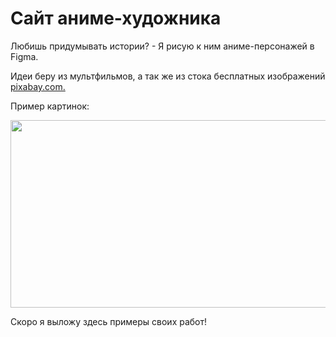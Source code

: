 <html>
    <h1>Сайт аниме-художника</h1>
    <p>Любишь придумывать истории? - Я рисую к ним аниме-персонажей в Figma.</p>
    <p>Идеи беру из мультфильмов, а так же из стока бесплатных изображений <a href="pixabay.com">pixabay.com.</a> </p>
    <p>Пример картинок: </p>
    <img src="https://i.ytimg.com/vi/-n69XZryQFU/maxresdefault.jpg"  width="900px" height="300px">
    <p>Скоро я выложу здесь примеры своих работ!</p>
</html>
